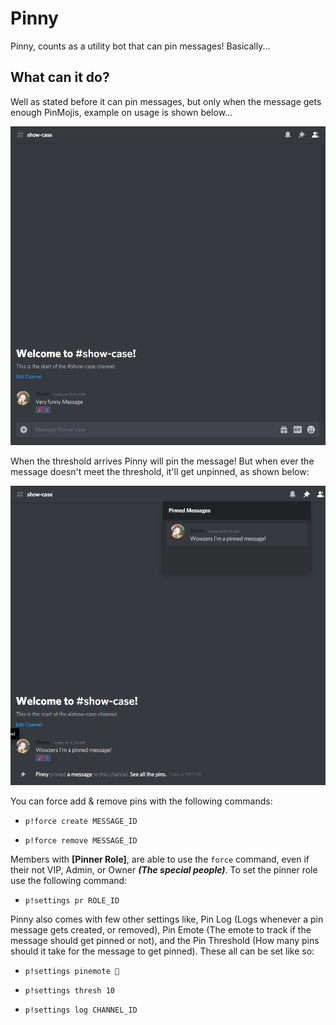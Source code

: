 # Pinny

Pinny, counts as a utility bot that can pin messages! Basically...

## What can it do?

Well as stated before it can pin messages, but only when the message gets enough PinMojis, example on usage is shown below...

![The image isn't loading](assets/images/create.gif)

When the threshold arrives Pinny will pin the message! But when ever the message doesn't meet the threshold, it'll get unpinned, as shown below:

![The image isn't loading](assets/images/remove.gif)

You can force add & remove pins with the following commands:

* `p!force create MESSAGE_ID`

* `p!force remove MESSAGE_ID`

Members with **[Pinner Role]**, are able to use the `force` command, even if their not VIP, Admin, or Owner ***(The special people)***. To set the pinner role use the following command:

* `p!settings pr ROLE_ID`

Pinny also comes with few other settings like, Pin Log (Logs whenever a pin message gets created, or removed), Pin Emote (The emote to track if the message should get pinned or not),  and the Pin Threshold (How many pins should it take for the message to get pinned). These all can be set like so:

* `p!settings pinemote 📌`

* `p!settings thresh 10`

* `p!settings log CHANNEL_ID`
